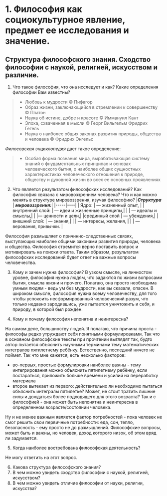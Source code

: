 # 1. Философия как социокультурное явление, предмет ее исследования и значение. 
## Структура философского знания. Сходство философии с наукой, религией, искусством и различие.

1. Что такое философия, что она исследует и как? Какие определения философии Вам известны?

> - Любовь к мудрости © Пифагор
> - Образ жизни, заключающийся в стремлении к совершенству © Платон
> - Наука об истине, добре и красоте © Иммануил Кант
> - Эпоха, схваченная в мысли © Георг Вильгельм Фридрих Гегель
> - Наука о наиболее общих законах развития природы, общества и человека © Фридрих Энгельс  

*Филосовская энциклопедия* дает такое определение:
> - Особая форма познания мира, вырабатывающая систему знаний о фнудаментальных принципах и основах человеческого бытия, о наиболее общих сущностных характеристиках человеческого отношения к природе, обществу и духовной жизни во всех ее основных проявлениях

2. Что является результатом философских исследований? Как философия связана с мировоззрением
человека? Что и как можно менять в структуре мировоззрения, изучая философию?
|***Структура*** | ***мировоззрения:***|
|-----|----|
| Ядро: | — жизненный опыт, |
|внутренний слой: | — идеи и жизненные принципы,|
| | — идеалы и смыслы,|
| |— ценности и цели,|
|срединный слой | — убеждения,|
|внешний слой: | — знания,|
| | — интересы, желания, |
| | — верования, привычки. |

Философия размышляет о причинно-следственных связях, выступающих наиболее общими законами развития природы, человека и общества. Философия стремится верно поставить вопрос и мотивировать на поиски ответа. Таким образом, результатом философских исследований будет ответ на важные вопросы человечества.

3. Кому и зачем нужна философия?
В узком смысле, на личностом уровне, философия нужна людям, что задаются по жизни вопросами бытия, смысла жизни и прочего. Полагаю, она просто необходима умным людям - ведь ум без мудрости, как вы сказали, опасен.
В широком смысле, философия нужна всему человечеству, для того чтобы успокоить несформированный человеческий разум, что только недавно зародившись, уже пытается уничтожить и себя, и природу, в которой был рождён.

4. Кому и почему философия непонятна и неинтересна?

На самом деле, большинству людей. Я полагаю, что причина проста - философы редко утруждают себя понятными формулировками. Так что в основном философские тексты при прочтении выглядят так, будто автор пытается объяснить научными терминами тему математических интегралов пятилетнему ребёнку. Естественно, последний ничего не поймет. Так что мне кажется, есть несколько факторов:  
- во-первых, простые формулировки наиболее важны - тему интегрирования можно объяснить пятилетнему ребёнку, если постараться, приложить больше времени и усилий на переработку материала  
- второе вытекает из первого: действительно ли необходимо пытаться объяснить интегралы пятилетке? Может, не стоит тратить лишние силы и дождаться более подходящего для этого возраста? Так и с философией - она может быть непонятна и неинтересна в определенном возрасте/состоянии человека.  

Ну и не менее важным является фактор потребностей - пока человек не смог решить свои первичные потребности: еда, сон, тепло, безопасность - ему просто не до размышлений. Философские вопросы, может быть и важны, но человек, доход которого низок, об этом вряд ли задумается.  

5. Когда наиболее востребована философская деятельность?

Не могу ответить на этот вопрос.

6. Какова структура философского знания?
7. В чем можно увидеть сходство философии с наукой, религией, искусством?
8. В чем можно увидеть отличие философии от науки, религии, искусства?
